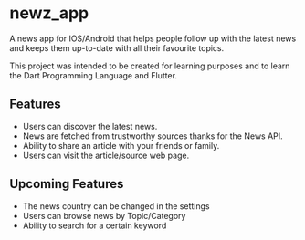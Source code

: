 # newz_app
A news app for IOS/Android that helps people follow up with the latest news and keeps them up-to-date with all their favourite topics.

This project was intended to be created for learning purposes and to learn the Dart Programming Language and Flutter.

## Features
- Users can discover the latest news.
- News are fetched from trustworthy sources thanks for the News API.
- Ability to share an article with your friends or family.
- Users can visit the article/source web page.

## Upcoming Features
- The news country can be changed in the settings
- Users can browse news by Topic/Category
- Ability to search for a certain keyword